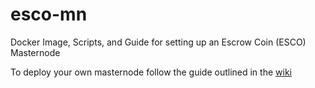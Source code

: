 # esco-mn
Docker Image, Scripts, and Guide for setting up an Escrow Coin (ESCO) Masternode

To deploy your own masternode follow the guide outlined in the [wiki](https://github.com/cryppwn/esco-mn/wiki/Masternode-Guide)
